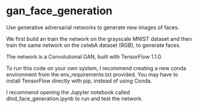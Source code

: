 # gan_face_generation
Use generative adversarial networks to generate new images of faces.

We first build an train the network on the grayscale MNIST dataset and then train the same network on the celebA dataset (RGB), to generate faces.

The network is a Convolutional GAN, built with TensorFlow 1.1.0.

To run this code on your own system, I recommend creating a new conda environment from the env_requirements.txt provided.
You may have to install TensorFlow directly with pip, instead of using Conda.

I recommend opening the Jupyter notebook called dlnd_face_generation.ipynb to run and test the network.
